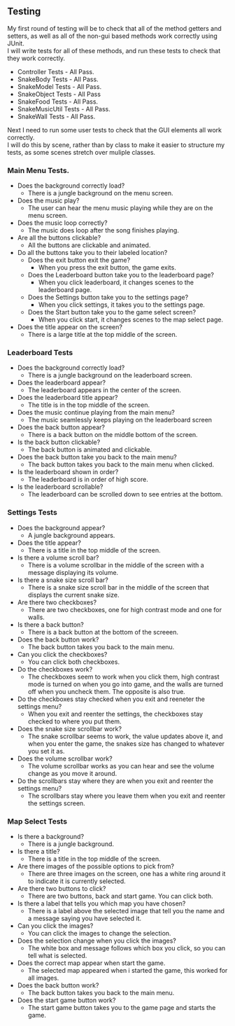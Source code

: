 ## Testing
My first round of testing will be to check that all of the method getters and setters, 
as well as all of the non-gui based methods work correctly using JUnit.
<br>
I will write tests for all of these methods, and run these tests to check that they work correctly.

- Controller Tests - All Pass.
- SnakeBody Tests - All Pass.
- SnakeModel Tests - All Pass.
- SnakeObject Tests - All Pass
- SnakeFood Tests - All Pass.
- SnakeMusicUtil Tests - All Pass.
- SnakeWall Tests - All Pass.

Next I need to run some user tests to check that the GUI elements all work correctly.
<br>
I will do this by scene, rather than by class to make it easier to structure my tests, 
as some scenes stretch over muliple classes.

### Main Menu Tests.
- Does the background correctly load?
    - There is a jungle background on the menu screen.
- Does the music play?
  - The user can hear the menu music playing while they are on the menu screen.
- Does the music loop correctly?
  - The music does loop after the song finishes playing.
- Are all the buttons clickable?
  - All the buttons are clickable and animated.
- Do all the buttons take you to their labeled location?
  - Does the exit button exit the game?
    - When you press the exit button, the game exits.
  - Does the Leaderboard button take you to the leaderboard page?
    - When you click leaderboard, it changes scenes to the leaderboard page.
  - Does the Settings button take you to the settings page?
    - When you click settings, it takes you to the settings page.
  - Does the Start button take you to the game select screen?
    - When you click start, it changes scenes to the map select page.
- Does the title appear on the screen?
  - There is a large title at the top middle of the screen.

### Leaderboard Tests
- Does the background correctly load?
  - There is a jungle background on the leaderboard screen.
- Does the leaderboard appear?
  - The leaderboard appears in the center of the screen.
- Does the leaderboard title appear? 
  - The title is in the top middle of the screen.
- Does the music continue playing from the main menu?
  - The music seamlessly keeps playing on the leaderboard screen
- Does the back button appear?
  - There is a back button on the middle bottom of the screen.
- Is the back button clickable?
  - The back button is animated and clickable.
- Does the back button take you back to the main menu?
  - The back button takes you back to the main menu when clicked.
- Is the leaderboard shown in order?
  - The leaderboard is in order of high score.
- Is the leaderboard scrollable?
  - The leaderboard can be scrolled down to see entries at the bottom.

### Settings Tests
- Does the background appear?
  - A jungle background appears.
- Does the title appear?
  - There is a title in the top middle of the screen.
- Is there a volume scroll bar?
  - There is a volume scrollbar in the middle of the screen with a message displaying its volume.
- Is there a snake size scroll bar?
  - There is a snake size scroll bar in the middle of the screen that displays the current snake size.
- Are there two checkboxes?
  - There are two checkboxes, one for high contrast mode and one for walls.
- Is there a back button?
  - There is a back button at the bottom of the screeen.
- Does the back button work?
  - The back button takes you back to the main menu.
- Can you click the checkboxes?
  - You can click both checkboxes.
- Do the checkboxes work?
  - The checkboxes seem to work when you click them, high contrast mode is turned on when you go into game, and the walls are turned off when you uncheck them. The opposite is also true.
- Do the checkboxes stay checked when you exit and reeneter the settings menu?
  - When you exit and reenter the settings, the checkboxes stay checked to where you put them.
- Does the snake size scrollbar work?
  - The snake scrollbar seems to work, the value updates above it, and when you enter the game, the snakes size has changed to whatever you set it as.
- Does the volume scrollbar work?
  - The volume scrollbar works as you can hear and see the volume change as you move it around.
- Do the scrollbars stay where they are when you exit and reenter the settings menu?
  - The scrollbars stay where you leave them when you exit and reenter the settings screen.

### Map Select Tests
- Is there a background?
  - There is a jungle background.
- Is there a title?
  - There is a title in the top middle of the screen.
- Are there images of the possible options to pick from?
  - There are three images on the screen, one has a white ring around it to indicate it is currently selected.
- Are there two buttons to click?
  - There are two buttons, back and start game. You can click both.
- Is there a label that tells you which map you have chosen?
  - There is a label above the selected image that tell you the name and a message saying you have selected it.
- Can you click the images?
  - You can click the images to change the selection.
- Does the selection change when you click the images?
  - The white box and message follows which box you click, so you can tell what is selected.
- Does the correct map appear when start the game.
  - The selected map appeared when i started the game, this worked for all images.
- Does the back button work?
  - The back button takes you back to the main menu.
- Does the start game button work?
  - The start game button takes you to the game page and starts the game.